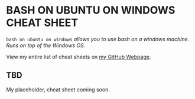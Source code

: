 # BASH ON UBUNTU ON WINDOWS CHEAT SHEET

`bash on ubuntu on windows` _allows you to use bash
on a windows machine. Runs on top of the Windows OS._

View my entire list of cheat sheets on
[my GitHub Webpage](https://jeffdecola.github.io/my-cheat-sheets/).

## TBD

My placeholder, cheat sheet coming soon.